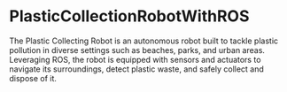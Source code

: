 # PlasticCollectionRobotWithROS
The Plastic Collecting Robot is an autonomous robot built to tackle plastic pollution in diverse settings such as beaches, parks, and urban areas. Leveraging ROS, the robot is equipped with sensors and actuators to navigate its surroundings, detect plastic waste, and safely collect and dispose of it.
